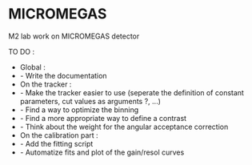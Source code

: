 # MICROMEGAS
M2 lab work on MICROMEGAS detector

TO DO :
<ul>
  <li>Global :</li>
  <li> - Write the documentation</li>
  <li> On the tracker :</li>
  <li>  - Make the tracker easier to use (seperate the definition of constant parameters, cut values as arguments ?, ...)</li>
  <li>  - Find a way to optimize the binning</li>
  <li>  - Find a more appropriate way to define a contrast</li>
  <li> - Think about the weight for the angular acceptance correction </li>
  <li>On the calibration part :</li>
  <li>  - Add the fitting script</li>
  <li> - Automatize fits and plot of the gain/resol curves </li>
</ul>
